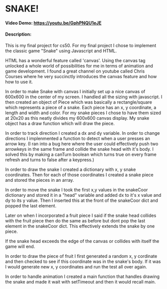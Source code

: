 # SNAKE!
#### Video Demo: https://youtu.be/GphPNQU1eJE
#### Description:
This is my final project for cs50.
For my final project I chose to implement the classic game "Snake" using Javascript and HTML.

HTML has a wonderful feature called 'canvas'.
Using the canvas tag unlocked a whole world of possibilities for me in terms of animation and game development.
I found a great channel on youtube called Chris Courses where he very succinctly introduces the canvas feature and how how to use it.

In order to make Snake with canvas I initially set up a nice canvas of 600x600 in the center of my screen. I handled all the sizing with javascript. I then created an object of Piece which was basically a rectangle/square which represents a piece of a snake. Each piece has an x, y coordinate, a length and width and color.
For my snake pieces I chose to have them sized at 20x20 as this neatly divides my 600x600 canvas display.
My snake object has a draw function which will draw the piece.

In order to track direction I created a dx and dy variable. In order to change directions I implenmented a function to detect when a user presses an arrow key. (I ran into a bug here where the user could effectively push two arrowkeys in the same frame and collide the snake head with it's body. I solved this by making a canTurn boolean which turns true on every frame refresh and turns to false after a keypress.)

In order to draw the snake I created a dictionary with x, y snake coordinates. Then for each of those coordinates I created a snake piece and stored the pieces in an array.

In order to move the snake I took the first x,y values in the snakeCoor dictionary and stored it in a "head" variable and added dx to it's x value and dy to its y value. Then I inserted this at the front of the snakeCoor dict and popped the last element.

Later on when I incorporated a fruit piece I said if the snake head collides with the fruit piece then do the same as before but dont pop the last element in the snakeCoor dict. This effectively extends the snake by one piece.

If the snake head exceeds the edge of the canvas or collides with itself the game will end.

In order to draw the piece of fruit I first generated a random x, y cordinate and then checked to see if this coordinate was in the snake's body. If it was I would generate new x, y coordinates and run the test all over again.

In order to handle animation I created a main function that handles drawing the snake and made it wait with setTimeout and then it would recall main.
